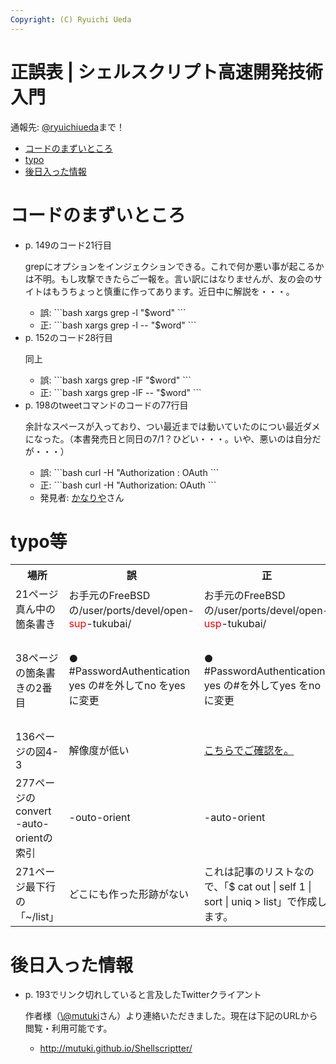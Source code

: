 ```yaml
---
Copyright: (C) Ryuichi Ueda
---
```



# 正誤表 | シェルスクリプト高速開発技術入門
通報先: <a href="https://twitter.com/ryuichiueda" target="_blank">\@ryuichiueda</a>まで！

<ul>
 <li><a href="#code">コードのまずいところ</a></li>
 <li><a href="#typo">typo</a></li>
 <li><a href="#additional">後日入った情報</a></li>
</ul>

<h1 id="code">コードのまずいところ</h1>
<ul>
 <li>p. 149のコード21行目
<p>grepにオプションをインジェクションできる。これで何か悪い事が起こるかは不明。もし攻撃できたらご一報を。言い訳にはなりませんが、友の会のサイトはもうちょっと慎重に作ってあります。近日中に解説を・・・。</p>
 <ul>

 <li>誤: 
```bash
xargs grep -l &quot;$word&quot;
```
 </li>
 <li>正: 
```bash
xargs grep -l -- &quot;$word&quot;
```
 </li>
 </ul>
 </li>
 <li>p. 152のコード28行目
<p>同上</p>
 <ul>
 <li>誤: 
```bash
xargs grep -lF &quot;$word&quot;
```
 </li>
 <li>正: 
```bash
xargs grep -lF -- &quot;$word&quot;
```
 </li>
 </ul>
 </li>
 <li>p. 198のtweetコマンドのコードの77行目
<p>余計なスペースが入っており、つい最近までは動いていたのについ最近ダメになった。（本書発売日と同日の7/1？ひどい・・・。いや、悪いのは自分だが・・・）</p>
 <ul>
 <li>誤: 
```bash
curl -H &quot;Authorization : OAuth
```
 </li> 
 <li>正: 
```bash
curl -H &quot;Authorization: OAuth
```
 </li> 
 <li>発見者: <a href="https://twitter.com/kanariya0922" target="_blank">かなりや</a>さん</li>
 </ul>
 </li>
</ul>



<h1 id="typo">typo等</h1>

<table>
 <tr>
 <th>場所</th>
 <th>誤</th>
 <th>正</th>
 <th>発見者</th>
 <th>コメント</th>
 </tr>
 <tr>
 <td>21ページ真ん中の箇条書き</td>
 <td>お手元のFreeBSD の/user/ports/devel/open-<span style="color:red">sup</span>-tukubai/</td>
 <td>お手元のFreeBSD の/user/ports/devel/open-<span style="color:red">usp</span>-tukubai/</td>
 <td>上田</td>
 <td>ああああああ！！！</td>
 </tr>
 <tr>
 <td>38ページの箇条書きの2番目</td>
 <td>● #PasswordAuthentication yes の#を外してno をyes に変更</td>
 <td>● #PasswordAuthentication yes の#を外してyes をno に変更</td>
 <td><a href="https://twitter.com/ttaniguti" target="_blank">\@ttaniguti</a>様</td>
 <td>文脈で誤り訂正できると信じております・・・</td>
 </tr>
 <tr>
 <td>136ページの図4-3</td>
 <td>解像度が低い</td>
 <td><a href="index4output.png">こちらでご確認を。</a></td>
 <td><a href="https://twitter.com/mutz0623" target="_blank">\@mutz0623</a>様</td>
 <td>なぜこうなった？</td>
 </tr>
 <tr>
 <td>277ページのconvert -auto-orientの索引</td>
 <td>-outo-orient</td>
 <td>-auto-orient</td>
 <td><a href="https://twitter.com/maripogoda" target="_blank">\@MaripoGoda</a>閣下</td>
 <td>これはAUTO（文字通り）</td>
 </tr>
 <tr>
 <td>271ページ最下行の「~/list」</td>
 <td>どこにも作った形跡がない</td>
 <td>これは記事のリストなので、「$ cat out | self 1 | sort | uniq > list」で作成します。</td>
 <td><a href="https://twitter.com/papiron" target="_blank">\@papiron</a>さん</td>
 <td>ごめんなさいごめんなさい。</td>
 </tr>
</table>

<h1 id="additional">後日入った情報</h1>

<ul>
 <li>p. 193でリンク切れしていると言及したTwitterクライアント
<p>作者様（<a href="https://twitter.com/mutuki" target="_blank">\@mutuki</a>さん）より連絡いただきました。現在は下記のURLから閲覧・利用可能です。</p>
 <ul>
 <li><a href="http://mutuki.github.io/Shellscriptter/" target="_blank">http://mutuki.github.io/Shellscriptter/</a></li>
 </ul>
 </li>
</ul>

